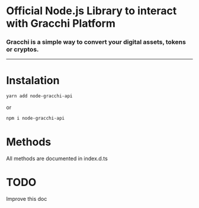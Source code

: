 # Official Node.js Library to interact with Gracchi Platform

### Gracchi is a simple way to convert your digital assets, tokens or cryptos.

---
# Instalation

```bash
yarn add node-gracchi-api
```
or
```bash
npm i node-gracchi-api
```

# Methods
All methods are documented in index.d.ts


# TODO
Improve this doc